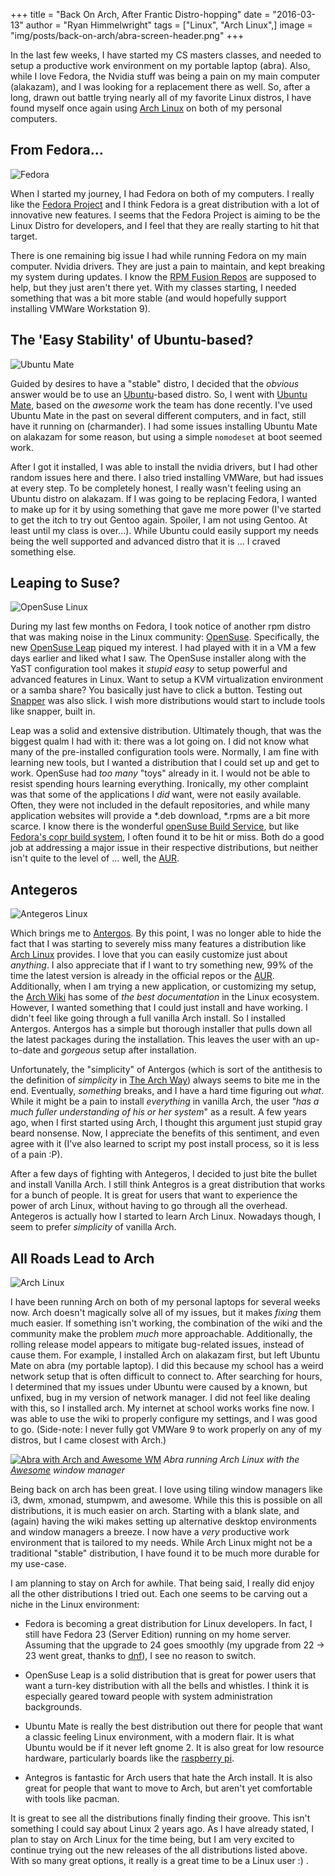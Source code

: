 +++
title  = "Back On Arch, After Frantic Distro-hopping"
date   = "2016-03-13"
author = "Ryan Himmelwright"
tags   = ["Linux", "Arch Linux",]
image  = "img/posts/back-on-arch/abra-screen-header.png"
+++


In the last few weeks, I have started my CS masters classes, and needed to setup a productive work environment on my portable laptop (abra). Also, while I love Fedora, the Nvidia stuff was being a pain on my main computer (alakazam), and I was looking for a replacement there as well. So, after a long, drawn out battle trying nearly all of my favorite Linux distros, I have found myself once again using [Arch Linux](https://www.archlinux.org/) on both of my personal computers.

<!--more-->

<a name="fedora"></a>
## From Fedora...
<img alt="Fedora" src="../../img/posts/back-on-arch/fedora-logo.png" style="max-width: 100%;"/>

When I started my journey, I had Fedora on both of my computers. I really like the [Fedora Project](https://getfedora.org) and I think Fedora is a great distribution with a lot of innovative new features. I seems that the Fedora Project is aiming to be the Linux Distro for developers, and I feel that they are really starting to hit that target.

There is one remaining big issue I had while running Fedora on my main computer. Nvidia drivers. They are just a pain to maintain, and kept breaking my system during updates. I know the [RPM Fusion Repos](http://rpmfusion.org/) are supposed to help, but they just aren't there yet. With my classes starting, I needed something that was a bit more stable (and would hopefully support installing VMWare Workstation 9).

<a name="ubuntu"></a>
## The 'Easy Stability' of Ubuntu-based?
<img alt="Ubuntu Mate" src="../../img/posts/back-on-arch/ubuntu-mate-logo.png" style="max-width: 100%;"/>

Guided by desires to have a "stable" distro, I decided that the *obvious* answer would be to use an [Ubuntu](http://www.ubuntu.com/)-based distro. So, I went with [Ubuntu Mate](https://ubuntu-mate.org/), based on the _awesome_ work the team has done recently. I've used Ubuntu Mate in the past on several different computers, and in fact, still have it running on (charmander). I had some issues installing Ubuntu Mate on alakazam for some reason, but using a simple `nomodeset` at boot seemed work.

After I got it installed, I was able to install the nvidia drivers, but I had other random issues here and there. I also tried installing VMWare, but had issues at every step. To be completely honest, I really wasn't feeling using an Ubuntu distro on alakazam. If I was going to be replacing Fedora, I wanted to make up for it by using something that gave me more power (I've started to get the itch to try out Gentoo again. Spoiler, I am not using Gentoo. At least until my class is over...). While Ubuntu could easily support my needs being the well supported and advanced distro that it is ... I craved something else.

<a name="opensuse"></a>
## Leaping to Suse?
<img alt="OpenSuse Linux" src="../../img/posts/back-on-arch/opensuse-logo.png" style="max-width: 100%;"/>

During my last few months on Fedora, I took notice of another rpm distro that was  making noise in the Linux community: [OpenSuse](https://www.opensuse.org/). Specifically, the new [OpenSuse Leap](https://software.opensuse.org/421/en) piqued my interest. I had played with it in a VM a few days earlier and liked what I saw. The OpenSuse installer along with the YaST configuration tool makes it _stupid easy_ to setup powerful and advanced features in Linux. Want to setup a KVM virtualization environment or a samba share? You basically just have to click a button. Testing out [Snapper](https://en.opensuse.org/Portal:Snapper) was also slick. I wish more distributions would start to include tools like snapper, built in.

Leap was a solid and extensive distribution. Ultimately though, that was the biggest qualm I had with it: there was a lot going on. I did not know what many of the pre-installed configuration tools were. Normally, I am fine with learning new tools, but I wanted a distribution that I could set up and get to work. OpenSuse had _too many_ "toys" already in it. I would not be able to resist spending hours learning everything. Ironically, my other complaint was that some of the applications I _did_ want, were not easily available. Often, they were not included in the default repositories, and while many application websites will provide a *.deb download, *.rpms are a bit more scarce. I know there is the wonderful [openSuse Build Service](https://build.opensuse.org/), but like [Fedora's copr build system](https://copr.fedorainfracloud.org/), I often found it to be hit or miss. Both do a good job at addressing a major issue in their respective distributions, but neither isn't quite to the level of ... well, the [AUR](https://aur.archlinux.org/).

<a name="antegeros"></a>
## Antegeros
<img alt="Antegeros Linux" src="../../img/posts/back-on-arch/antergos-logo.png" style="max-width: 100%;"/>

Which brings me to [Antergos](https://antergos.com/). By this point, I was no longer able to hide the fact that I was starting to severely miss many features a distribution like [Arch Linux](https://www.archlinux.org/) provides. I love that you can easily customize just about _anything_. I also appreciate that if I want to try something new, 99% of the time the latest version is already in the official repos or the [AUR](https://aur.archlinux.org/). Additionally, when I am trying a new application, or customizing my setup, the [Arch Wiki](https://wiki.archlinux.org/) has some of _the best documentation_ in the Linux ecosystem. However, I wanted something that I could just install and have working. I didn't feel like going through a full vanilla Arch install. So I installed Antergos. Antergos has a simple but thorough installer that pulls down all the latest packages during the installation. This leaves the user with an up-to-date and _gorgeous_ setup after installation.

Unfortunately, the "simplicity" of Antergos (which is sort of the antithesis to the definition of _simplicity_ in [The Arch Way](https://wiki.archlinux.org/index.php/Arch_Linux#Simplicity)) always seems to bite me in the end. Eventually, _something_ breaks, and I have a hard time figuring out _what_. While it might be a pain to install _everything_ in vanilla Arch, the user _"has a much fuller understanding of his or her system_" as a result. A few years ago, when I first started using Arch, I thought this argument just stupid gray beard nonsense. Now, I appreciate the benefits of this sentiment, and even agree with it (I've also learned to script my post install process, so it is less of a pain :P).

After a few days of fighting with Antegeros, I decided to just bite the bullet and install Vanilla Arch. I still think Antegros is a great distribution that works for a bunch of people. It is great for users that want to experience the power of arch Linux, without having to go through all the overhead. Antegeros is actually how I started to learn Arch Linux. Nowadays though, I seem to prefer _simplicity_ of vanilla Arch.

<a name="arch"></a>
## All Roads Lead to Arch
<img alt="Arch Linux" src="../../img/posts/back-on-arch/arch-logo.png" style="max-width: 100%;"/>

I have been running Arch on both of my personal laptops for several weeks now. Arch doesn't magically solve all of my issues, but it makes _fixing_ them much easier. If something isn't working, the combination of the wiki and the community make the problem _much_ more approachable. Additionally, the rolling release model appears to mitigate bug-related issues, instead of cause them. For example, I installed Arch on alakazam first, but left Ubuntu Mate on abra (my portable laptop). I did this because my school has a weird network setup that is often difficult to connect to. After searching for hours, I determined that my issues under Ubuntu were caused by a known, but unfixed, bug in my version of network manager. I did not feel like dealing with this, so I installed arch. My internet at school works works fine now. I was able to use the wiki to properly configure my settings, and I was good to go. (Side-note: I never fully got VMWare 9 to work properly on any of my distros, but I came closest with Arch.)

<a href= "../../img/posts/back-on-arch/abra-screen.png"><img alt="Abra with Arch and Awesome WM" src="../../img/posts/back-on-arch/abra-screen.png" style="max-width: 100%;"/></a>
*Abra running Arch Linux with the [Awesome](http://awesome.naquadah.org/) window manager*

Being back on arch has been great. I love using tiling window managers like i3, dwm, xmonad, stumpwm, and awesome. While this this is possible on all distributions, it is much easier on arch. Starting with a blank slate, and (again) having the wiki makes setting up alternative desktop environments and window managers a breeze. I now have a _very_ productive work environment that is tailored to my needs. While Arch Linux might not be a traditional "stable" distribution, I have found it to be much more durable for my use-case.

I am planning to stay on Arch for awhile. That being said, I really did enjoy all the other distributions I tried out. Each one seems to be carving out a niche in the Linux environment:

- Fedora is becoming a great distribution for Linux developers. In fact, I still have Fedora 23 (Server Edition) running on my home server. Assuming that the upgrade to 24 goes smoothly (my upgrade from 22 -> 23 went great, thanks to [dnf](https://fedoraproject.org/wiki/Features/DNF)), I see no reason to switch.

- OpenSuse Leap is a solid distribution that is great for power users that want a turn-key distribution with all the bells and whistles. I think it is especially geared toward people with system administration backgrounds.

- Ubuntu Mate is really the best distribution out there for people that want a classic feeling Linux environment, with a modern flair. It is what Ubuntu would be if it never left gnome 2. It is also great for low resource hardware, particularly boards like the [raspberry pi](https://www.raspberrypi.org/).

- Antegros is fantastic for Arch users that hate the Arch install. It is also great for people that want to move to Arch, but aren't yet comfortable with tools like pacman.

It is great to see all the distributions finally finding their groove. This isn't something I could say about Linux 2 years ago. As I have already stated, I plan to stay on Arch Linux for the time being, but I am very excited to continue trying out the new releases of the all distributions listed above. With so many great options, it really is a great time to be a Linux user :) .

